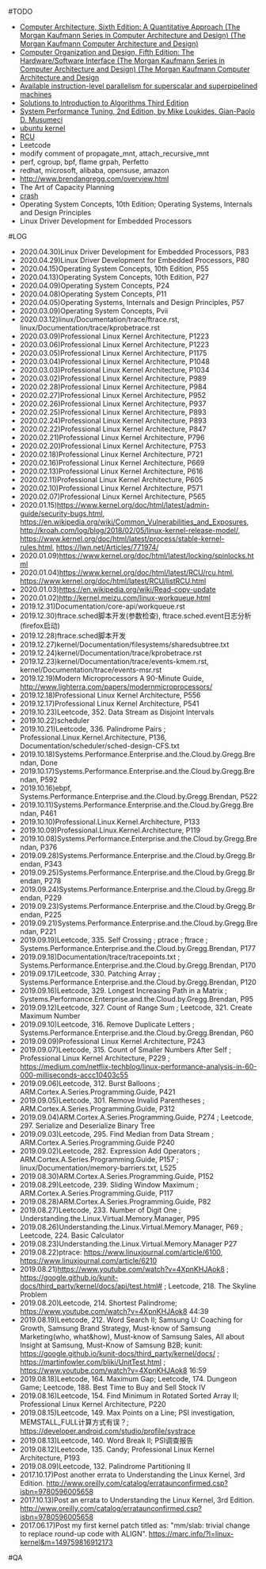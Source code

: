 #TODO
- [Computer Architecture, Sixth Edition: A Quantitative Approach (The Morgan Kaufmann Series in Computer Architecture and Design) (The Morgan Kaufmann Computer Architecture and Design)](https://www.amazon.com/-/zh/Computer-Architecture-Sixth-Quantitative-Approach/dp/0128119055/ref=dp_ob_title_bk)
- [Computer Organization and Design, Fifth Edition: The Hardware/Software Interface (The Morgan Kaufmann Series in Computer Architecture and Design) (The Morgan Kaufmann Computer Architecture and Design](https://www.amazon.com/Computer-Organization-Design-Fifth-Edition/dp/0124077269)
- [Available instruction-level parallelism for superscalar and superpipelined machines](https://dl.acm.org/citation.cfm?id=68207)
- [Solutions to Introduction to Algorithms Third Edition](https://walkccc.github.io/CLRS/)
- [System Performance Tuning, 2nd Edition, by Mike Loukides, Gian-Paolo D. Musumeci](https://www.oreilly.com/library/view/system-performance-tuning/059600284X/)
- [ubuntu kernel](https://wiki.ubuntu.com/Kernel)
- [RCU](http://www.rdrop.com/users/paulmck/RCU/)
- Leetcode
- modify comment of propagate_mnt, attach_recursive_mnt
- perf, cgroup, bpf, flame grpah, Perfetto
- redhat, microsoft, alibaba, opensuse, amazon
- http://www.brendangregg.com/overview.html
- The Art of Capacity Planning
- [crash](https://people.redhat.com/anderson/)
- Operating System Concepts, 10th Edition; Operating Systems, Internals and Design Principles
- Linux Driver Development for Embedded Processors

#LOG
- 2020.04.30)Linux Driver Development for Embedded Processors, P83
- 2020.04.29)Linux Driver Development for Embedded Processors, P80
- 2020.04.15)Operating System Concepts, 10th Edition, P55
- 2020.04.13)Operating System Concepts, 10th Edition, P27
- 2020.04.09)Operating System Concepts, P24
- 2020.04.08)Operating System Concepts, P11
- 2020.04.05)Operating Systems, Internals and Design Principles, P57
- 2020.03.09)Operating System Concepts, Pvii
- 2020.03.12)linux/Documentation/trace/ftrace.rst, linux/Documentation/trace/kprobetrace.rst
- 2020.03.09)Professional Linux Kernel Architecture, P1223
- 2020.03.06)Professional Linux Kernel Architecture, P1223
- 2020.03.05)Professional Linux Kernel Architecture, P1175
- 2020.03.04)Professional Linux Kernel Architecture, P1048
- 2020.03.03)Professional Linux Kernel Architecture, P1034
- 2020.03.02)Professional Linux Kernel Architecture, P989
- 2020.02.28)Professional Linux Kernel Architecture, P984
- 2020.02.27)Professional Linux Kernel Architecture, P952
- 2020.02.26)Professional Linux Kernel Architecture, P937
- 2020.02.25)Professional Linux Kernel Architecture, P893
- 2020.02.24)Professional Linux Kernel Architecture, P893
- 2020.02.22)Professional Linux Kernel Architecture, P847
- 2020.02.21)Professional Linux Kernel Architecture, P796
- 2020.02.20)Professional Linux Kernel Architecture, P753
- 2020.02.18)Professional Linux Kernel Architecture, P721
- 2020.02.16)Professional Linux Kernel Architecture, P669
- 2020.02.13)Professional Linux Kernel Architecture, P616
- 2020.02.11)Professional Linux Kernel Architecture, P605
- 2020.02.10)Professional Linux Kernel Architecture, P571
- 2020.02.07)Professional Linux Kernel Architecture, P565
- 2020.01.15)https://www.kernel.org/doc/html/latest/admin-guide/security-bugs.html, https://en.wikipedia.org/wiki/Common_Vulnerabilities_and_Exposures, http://kroah.com/log/blog/2018/02/05/linux-kernel-release-model/, https://www.kernel.org/doc/html/latest/process/stable-kernel-rules.html, https://lwn.net/Articles/771974/
- 2020.01.09)https://www.kernel.org/doc/html/latest/locking/spinlocks.html
- 2020.01.04)https://www.kernel.org/doc/html/latest/RCU/rcu.html, https://www.kernel.org/doc/html/latest/RCU/listRCU.html
- 2020.01.03)https://en.wikipedia.org/wiki/Read-copy-update
- 2020.01.02)http://kernel.meizu.com/linux-workqueue.html
- 2019.12.31)Documentation/core-api/workqueue.rst
- 2019.12.30)ftrace.sched脚本开发(参数检查), ftrace.sched.event日志分析(firefox启动)
- 2019.12.28)ftrace.sched脚本开发
- 2019.12.27)kernel/Documentation/filesystems/sharedsubtree.txt
- 2019.12.24)kernel/Documentation/trace/kprobetrace.rst
- 2019.12.23)kernel/Documentation/trace/events-kmem.rst, kernel/Documentation/trace/events-msr.rst
- 2019.12.19)Modern Microprocessors A 90-Minute Guide, http://www.lighterra.com/papers/modernmicroprocessors/
- 2019.12.18)Professional Linux Kernel Architecture, P556
- 2019.12.17)Professional Linux Kernel Architecture, P541
- 2019.10.23)Leetcode, 352. Data Stream as Disjoint Intervals
- 2019.10.22)scheduler
- 2019.10.21)Leetcode, 336. Palindrome Pairs ; Professional.Linux.Kernel.Architecture, P136, Documentation/scheduler/sched-design-CFS.txt
- 2019.10.18)Systems.Performance.Enterprise.and.the.Cloud.by.Gregg.Brendan, Done
- 2019.10.17)Systems.Performance.Enterprise.and.the.Cloud.by.Gregg.Brendan, P592
- 2019.10.16)ebpf, Systems.Performance.Enterprise.and.the.Cloud.by.Gregg.Brendan, P522
- 2019.10.11)Systems.Performance.Enterprise.and.the.Cloud.by.Gregg.Brendan, P461
- 2019.10.10)Professional.Linux.Kernel.Architecture, P133
- 2019.10.09)Professional.Linux.Kernel.Architecture, P119
- 2019.10.08)Systems.Performance.Enterprise.and.the.Cloud.by.Gregg.Brendan, P376
- 2019.09.28)Systems.Performance.Enterprise.and.the.Cloud.by.Gregg.Brendan, P343
- 2019.09.25)Systems.Performance.Enterprise.and.the.Cloud.by.Gregg.Brendan, P278
- 2019.09.24)Systems.Performance.Enterprise.and.the.Cloud.by.Gregg.Brendan, P229
- 2019.09.23)Systems.Performance.Enterprise.and.the.Cloud.by.Gregg.Brendan, P225
- 2019.09.21)Systems.Performance.Enterprise.and.the.Cloud.by.Gregg.Brendan, P221
- 2019.09.19)Leetcode, 335. Self Crossing ; ptrace ; ftrace ; Systems.Performance.Enterprise.and.the.Cloud.by.Gregg.Brendan, P177
- 2019.09.18)Documentation/trace/tracepoints.txt ; Systems.Performance.Enterprise.and.the.Cloud.by.Gregg.Brendan, P170
- 2019.09.17)Leetcode, 330. Patching Array ; Systems.Performance.Enterprise.and.the.Cloud.by.Gregg.Brendan, P120
- 2019.09.16)Leetcode, 329. Longest Increasing Path in a Matrix ; Systems.Performance.Enterprise.and.the.Cloud.by.Gregg.Brendan, P95
- 2019.09.12)Leetcode, 327. Count of Range Sum ; Leetcode, 321. Create Maximum Number
- 2019.09.10)Leetcode, 316. Remove Duplicate Letters ; Systems.Performance.Enterprise.and.the.Cloud.by.Gregg.Brendan, P60
- 2019.09.09)Professional Linux Kernel Architecture, P243
- 2019.09.07)Leetcode, 315. Count of Smaller Numbers After Self ; Professional Linux Kernel Architecture, P229 ; https://medium.com/netflix-techblog/linux-performance-analysis-in-60-000-milliseconds-accc10403c55
- 2019.09.06)Leetcode, 312. Burst Balloons ; ARM.Cortex.A.Series.Programming.Guide, P421
- 2019.09.05)Leetcode, 301. Remove Invalid Parentheses ; ARM.Cortex.A.Series.Programming.Guide, P312
- 2019.09.04)ARM.Cortex.A.Series.Programming.Guide, P274 ; Leetcode, 297. Serialize and Deserialize Binary Tree
- 2019.09.03)Leetcode, 295. Find Median from Data Stream ; ARM.Cortex.A.Series.Programming.Guide P240
- 2019.09.02)Leetcode, 282. Expression Add Operators ; ARM.Cortex.A.Series.Programming.Guide, P157 ; linux/Documentation/memory-barriers.txt, L525
- 2019.08.30)ARM.Cortex.A.Series.Programming.Guide, P152
- 2019.08.29)Leetcode, 239. Sliding Window Maximum ; ARM.Cortex.A.Series.Programming.Guide, P117
- 2019.08.28)ARM.Cortex.A.Series.Programming.Guide, P82
- 2019.08.27)Leetcode, 233. Number of Digit One ; Understanding.the.Linux.Virtual.Memory.Manager, P95
- 2019.08.26)Understanding.the.Linux.Virtual.Memory.Manager, P69 ; Leetcode, 224. Basic Calculator
- 2019.08.23)Understanding.the.Linux.Virtual.Memory.Manager P27
- 2019.08.22)ptrace: https://www.linuxjournal.com/article/6100, https://www.linuxjournal.com/article/6210
- 2019.08.21)https://www.youtube.com/watch?v=4XpnKHJAok8 ; https://google.github.io/kunit-docs/third_party/kernel/docs/api/test.html# ; Leetcode, 218. The Skyline Problem
- 2019.08.20)Leetcode, 214. Shortest Palindrome; https://www.youtube.com/watch?v=4XpnKHJAok8 44:39
- 2019.08.19)Leetcode, 212. Word Search II; Samsung U: Coaching for Growth, Samsung Brand Strategy, Must-know of Samsung Marketing(who, what&how), Must-know of Samsung Sales, All about Insight at Samsung, Must-Know of Samsung B2B; kunit: https://google.github.io/kunit-docs/third_party/kernel/docs/ ; https://martinfowler.com/bliki/UnitTest.html ; https://www.youtube.com/watch?v=4XpnKHJAok8 16:59
- 2019.08.18)Leetcode, 164. Maximum Gap; Leetcode, 174. Dungeon Game; Leetcode, 188. Best Time to Buy and Sell Stock IV
- 2019.08.16)Leetcode, 154. Find Minimum in Rotated Sorted Array II; Professional Linux Kernel Architecture, P220
- 2019.08.15)Leetcode, 149. Max Points on a Line; PSI investigation, MEMSTALL_FULL计算方式有误？; https://developer.android.com/studio/profile/systrace
- 2019.08.13)Leetcode, 140. Word Break II; PSI调查报告
- 2019.08.12)Leetcode, 135. Candy; Professional Linux Kernel Architecture, P193
- 2019.08.09)Leetcode, 132. Palindrome Partitioning II
- 2017.10.17)Post another errata to Understanding the Linux Kernel, 3rd Edition. http://www.oreilly.com/catalog/errataunconfirmed.csp?isbn=9780596005658
- 2017.10.13)Post an errata to Understanding the Linux Kernel, 3rd Edition. http://www.oreilly.com/catalog/errataunconfirmed.csp?isbn=9780596005658
- 2017.06.17)Post my first kernel patch titled as: "mm/slab: trivial change to replace round-up code with ALIGN". https://marc.info/?l=linux-kernel&m=149759816912173

#QA
